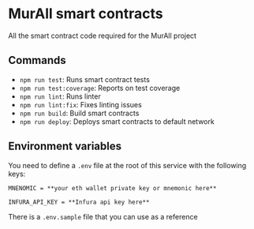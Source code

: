 # MurAll smart contracts

All the smart contract code required for the MurAll project

## Commands

* `npm run test`: Runs smart contract tests
* `npm run test:coverage`: Reports on test coverage
* `npm run lint`: Runs linter
* `npm run lint:fix`: Fixes linting issues
* `npm run build`: Build smart contracts
* `npm run deploy`: Deploys smart contracts to default network

## Environment variables

You need to define a `.env` file at the root of this service with the following keys:
```
MNENOMIC = **your eth wallet private key or mnemonic here**

INFURA_API_KEY = **Infura api key here**
```
There is a `.env.sample` file that you can use as a reference

